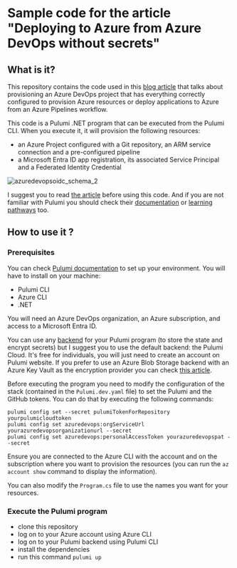 # Sample code for the article "Deploying to Azure from Azure DevOps without secrets"

## What is it?

This repository contains the code used in this [blog article](https://www.techwatching.dev/posts/ado-workload-identity-federation) that talks about provisioning an Azure DevOps project that has everything correctly configured to provision Azure resources or deploy applications to Azure from an Azure Pipelines workflow.

This code is a Pulumi .NET program that can be executed from the Pulumi CLI. When you execute it, it will provision the following resources:
- an Azure Project configured with a Git repository, an ARM service connection and a pre-configured pipeline
- a Microsoft Entra ID app registration, its associated Service Principal and a Federated Identity Credential

![azuredevopsoidc_schema_2](https://github.com/TechWatching/AzureDevOpsWorkloadIdentity/assets/15186176/c8b5b250-9e1d-4f4e-8e7d-ff685343eb3d)

I suggest you to read [the article](https://www.techwatching.dev/posts/ado-workload-identity-federation) before using this code. And if you are not familiar with Pulumi you should check their [documentation](https://www.pulumi.com/docs/) or [learning pathways](https://www.pulumi.com/learn/) too.

## How to use it ?

### Prerequisites

You can check [Pulumi documentation](https://www.pulumi.com/docs/get-started/azure/begin/) to set up your environment.
You will have to install on your machine:
- Pulumi CLI
- Azure CLI
- .NET

You will need an Azure DevOps organization, an Azure subscription, and access to a Microsoft Entra ID.

You can use any [backend](https://www.pulumi.com/docs/intro/concepts/state/) for your Pulumi program (to store the state and encrypt secrets) but I suggest you to use the default backend: the Pulumi Cloud. It's free for individuals, you will just need to create an account on Pulumi website. If you prefer to use an Azure Blob Storage backend with an Azure Key Vault as the encryption provider you can check [this article](https://www.techwatching.dev/posts/pulumi-azure-backend).

Before executing the program you need to modify the configuration of the stack (contained in the `Pulumi.dev.yaml` file) to set the Pulumi and the GitHub tokens. You can do that by executing the following commands:

```pwsh
pulumi config set --secret pulumiTokenForRepository yourpulumicloudtoken
pulumi config set azuredevops:orgServiceUrl yourazuredevopsorganizationurl --secret
pulumi config set azuredevops:personalAccessToken yourazuredevopspat --secret
```
Ensure you are connected to the Azure CLI with the account and on the subscription where you want to provision the resources (you can run the `az account show` command to display the information).  

You can also modify the `Program.cs` file to use the names you want for your resources.

### Execute the Pulumi program

- clone this repository
- log on to your Azure account using Azure CLI
- log on to your Pulumi backend using Pulumi CLI
- install the dependencies
- run this command `pulumi up`

